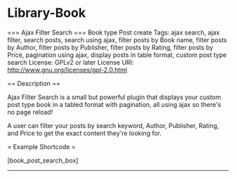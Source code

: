 # Library-Book


=== Ajax Filter Search ===
Book type Post create
Tags: ajax search, ajax filter, search posts, search using ajax, filter posts by Book name, filter posts by Author, filter posts by Publisher, filter posts by Rating, filter posts by Price, pagination using ajax, display posts in table format, custom post type search
License: GPLv2 or later
License URI: http://www.gnu.org/licenses/gpl-2.0.html

== Description ==

Ajax Filter Search is a small but powerful plugin that displays your custom post type book in a tabled format with pagination, all using ajax so there's no page reload! 

A user can filter your posts by search keyword, Author, Publisher, Rating, and Price to get the exact content they're looking for. 

= Example Shortcode =

   [book_post_search_box]

***
